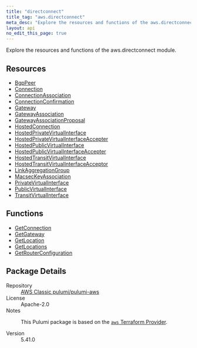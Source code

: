 ```yaml
---
title: "directconnect"
title_tag: "aws.directconnect"
meta_desc: "Explore the resources and functions of the aws.directconnect module."
layout: api
no_edit_this_page: true
---
```


<!-- WARNING: this file was generated by Pulumi Docs Generator. -->
<!-- Do not edit by hand unless you're certain you know what you are doing! -->

Explore the resources and functions of the aws.directconnect module.

<h2 id="resources">Resources</h2>
<ul class="api">
    <li><a href="bgppeer/" title="BgpPeer"><span class="api-symbol api-symbol--resource"></span>BgpPeer</a></li>
    <li><a href="connection/" title="Connection"><span class="api-symbol api-symbol--resource"></span>Connection</a></li>
    <li><a href="connectionassociation/" title="ConnectionAssociation"><span class="api-symbol api-symbol--resource"></span>ConnectionAssociation</a></li>
    <li><a href="connectionconfirmation/" title="ConnectionConfirmation"><span class="api-symbol api-symbol--resource"></span>ConnectionConfirmation</a></li>
    <li><a href="gateway/" title="Gateway"><span class="api-symbol api-symbol--resource"></span>Gateway</a></li>
    <li><a href="gatewayassociation/" title="GatewayAssociation"><span class="api-symbol api-symbol--resource"></span>GatewayAssociation</a></li>
    <li><a href="gatewayassociationproposal/" title="GatewayAssociationProposal"><span class="api-symbol api-symbol--resource"></span>GatewayAssociationProposal</a></li>
    <li><a href="hostedconnection/" title="HostedConnection"><span class="api-symbol api-symbol--resource"></span>HostedConnection</a></li>
    <li><a href="hostedprivatevirtualinterface/" title="HostedPrivateVirtualInterface"><span class="api-symbol api-symbol--resource"></span>HostedPrivateVirtualInterface</a></li>
    <li><a href="hostedprivatevirtualinterfaceaccepter/" title="HostedPrivateVirtualInterfaceAccepter"><span class="api-symbol api-symbol--resource"></span>HostedPrivateVirtualInterfaceAccepter</a></li>
    <li><a href="hostedpublicvirtualinterface/" title="HostedPublicVirtualInterface"><span class="api-symbol api-symbol--resource"></span>HostedPublicVirtualInterface</a></li>
    <li><a href="hostedpublicvirtualinterfaceaccepter/" title="HostedPublicVirtualInterfaceAccepter"><span class="api-symbol api-symbol--resource"></span>HostedPublicVirtualInterfaceAccepter</a></li>
    <li><a href="hostedtransitvirtualinterface/" title="HostedTransitVirtualInterface"><span class="api-symbol api-symbol--resource"></span>HostedTransitVirtualInterface</a></li>
    <li><a href="hostedtransitvirtualinterfaceacceptor/" title="HostedTransitVirtualInterfaceAcceptor"><span class="api-symbol api-symbol--resource"></span>HostedTransitVirtualInterfaceAcceptor</a></li>
    <li><a href="linkaggregationgroup/" title="LinkAggregationGroup"><span class="api-symbol api-symbol--resource"></span>LinkAggregationGroup</a></li>
    <li><a href="macseckeyassociation/" title="MacsecKeyAssociation"><span class="api-symbol api-symbol--resource"></span>MacsecKeyAssociation</a></li>
    <li><a href="privatevirtualinterface/" title="PrivateVirtualInterface"><span class="api-symbol api-symbol--resource"></span>PrivateVirtualInterface</a></li>
    <li><a href="publicvirtualinterface/" title="PublicVirtualInterface"><span class="api-symbol api-symbol--resource"></span>PublicVirtualInterface</a></li>
    <li><a href="transitvirtualinterface/" title="TransitVirtualInterface"><span class="api-symbol api-symbol--resource"></span>TransitVirtualInterface</a></li>
</ul>

<h2 id="functions">Functions</h2>
<ul class="api">
    <li><a href="getconnection/" title="GetConnection"><span class="api-symbol api-symbol--function"></span>GetConnection</a></li>
    <li><a href="getgateway/" title="GetGateway"><span class="api-symbol api-symbol--function"></span>GetGateway</a></li>
    <li><a href="getlocation/" title="GetLocation"><span class="api-symbol api-symbol--function"></span>GetLocation</a></li>
    <li><a href="getlocations/" title="GetLocations"><span class="api-symbol api-symbol--function"></span>GetLocations</a></li>
    <li><a href="getrouterconfiguration/" title="GetRouterConfiguration"><span class="api-symbol api-symbol--function"></span>GetRouterConfiguration</a></li>
</ul>

<h2 id="package-details">Package Details</h2>
<dl class="package-details">
	<dt>Repository</dt>
	<dd><a href="https://github.com/pulumi/pulumi-aws">AWS Classic pulumi/pulumi-aws</a></dd>
	<dt>License</dt>
	<dd>Apache-2.0</dd>
	<dt>Notes</dt>
	<dd><p>This Pulumi package is based on the <a href="https://github.com/hashicorp/terraform-provider-aws"><code>aws</code> Terraform Provider</a>.</p>
</dd>
	<dt>Version</dt>
	<dd>5.41.0</dd>
</dl>

